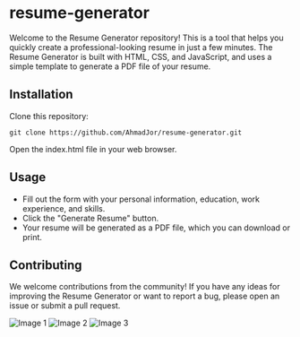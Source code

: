 # resume-generator
Welcome to the Resume Generator repository! This is a tool that helps you quickly create a professional-looking resume in just a few minutes. The Resume Generator is built with HTML, CSS, and JavaScript, and uses a simple template to generate a PDF file of your resume.

## Installation
Clone this repository:
```
git clone https://github.com/AhmadJor/resume-generator.git 
```
Open the index.html file in your web browser.

## Usage
- Fill out the form with your personal information, education, work experience, and skills.
- Click the "Generate Resume" button.
- Your resume will be generated as a PDF file, which you can download or print.

## Contributing
We welcome contributions from the community! If you have any ideas for improving the Resume Generator or want to report a bug, please open an issue or submit a pull request.

![Image 1](./p1.jpg)
![Image 2](./p2.jpg)
![Image 3](./p3.jpg)
